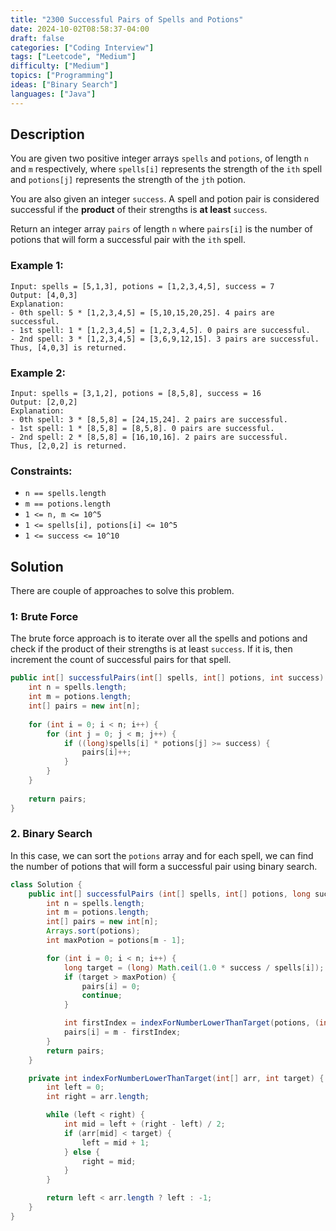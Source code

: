 ```yaml
---
title: "2300 Successful Pairs of Spells and Potions"
date: 2024-10-02T08:58:37-04:00
draft: false
categories: ["Coding Interview"]
tags: ["Leetcode", "Medium"]
difficulty: ["Medium"]
topics: ["Programming"]
ideas: ["Binary Search"]
languages: ["Java"]
---
```


## Description

You are given two positive integer arrays `spells` and `potions`, of length `n` and `m` respectively, where `spells[i]` represents the strength of the `ith` spell and `potions[j]` represents the strength of the `jth` potion.

You are also given an integer `success`. A spell and potion pair is considered successful if the **product** of their strengths is **at least** `success`.

Return an integer array `pairs` of length `n` where `pairs[i]` is the number of potions that will form a successful pair with the `ith` spell.

 

### Example 1:

```plaintext
Input: spells = [5,1,3], potions = [1,2,3,4,5], success = 7
Output: [4,0,3]
Explanation:
- 0th spell: 5 * [1,2,3,4,5] = [5,10,15,20,25]. 4 pairs are successful.
- 1st spell: 1 * [1,2,3,4,5] = [1,2,3,4,5]. 0 pairs are successful.
- 2nd spell: 3 * [1,2,3,4,5] = [3,6,9,12,15]. 3 pairs are successful.
Thus, [4,0,3] is returned.
```

### Example 2:

```plaintext
Input: spells = [3,1,2], potions = [8,5,8], success = 16
Output: [2,0,2]
Explanation:
- 0th spell: 3 * [8,5,8] = [24,15,24]. 2 pairs are successful.
- 1st spell: 1 * [8,5,8] = [8,5,8]. 0 pairs are successful. 
- 2nd spell: 2 * [8,5,8] = [16,10,16]. 2 pairs are successful. 
Thus, [2,0,2] is returned.
```

### Constraints:

- `n == spells.length`
- `m == potions.length`
- `1 <= n, m <= 10^5`
- `1 <= spells[i], potions[i] <= 10^5`
- `1 <= success <= 10^10`


## Solution

There are couple of approaches to solve this problem. 

### 1: Brute Force

The brute force approach is to iterate over all the spells and potions and check if the product of their strengths is at least `success`. If it is, then increment the count of successful pairs for that spell.

```java
public int[] successfulPairs(int[] spells, int[] potions, int success) {
    int n = spells.length;
    int m = potions.length;
    int[] pairs = new int[n];
    
    for (int i = 0; i < n; i++) {
        for (int j = 0; j < m; j++) {
            if ((long)spells[i] * potions[j] >= success) {
                pairs[i]++;
            }
        }
    }
    
    return pairs;
}
```

### 2. Binary Search

In this case, we can sort the `potions` array and for each spell, we can find the number of potions that will form a successful pair using binary search. 

```java
class Solution {
    public int[] successfulPairs (int[] spells, int[] potions, long success) {
        int n = spells.length;
        int m = potions.length;
        int[] pairs = new int[n];
        Arrays.sort(potions);
        int maxPotion = potions[m - 1];

        for (int i = 0; i < n; i++) {
            long target = (long) Math.ceil(1.0 * success / spells[i]);
            if (target > maxPotion) {
                pairs[i] = 0;
                continue;
            }

            int firstIndex = indexForNumberLowerThanTarget(potions, (int) target);
            pairs[i] = m - firstIndex;
        }
        return pairs;
    }

    private int indexForNumberLowerThanTarget(int[] arr, int target) {
        int left = 0;
        int right = arr.length;

        while (left < right) {
            int mid = left + (right - left) / 2;
            if (arr[mid] < target) {
                left = mid + 1;
            } else {
                right = mid;
            }
        }

        return left < arr.length ? left : -1;
    }
}